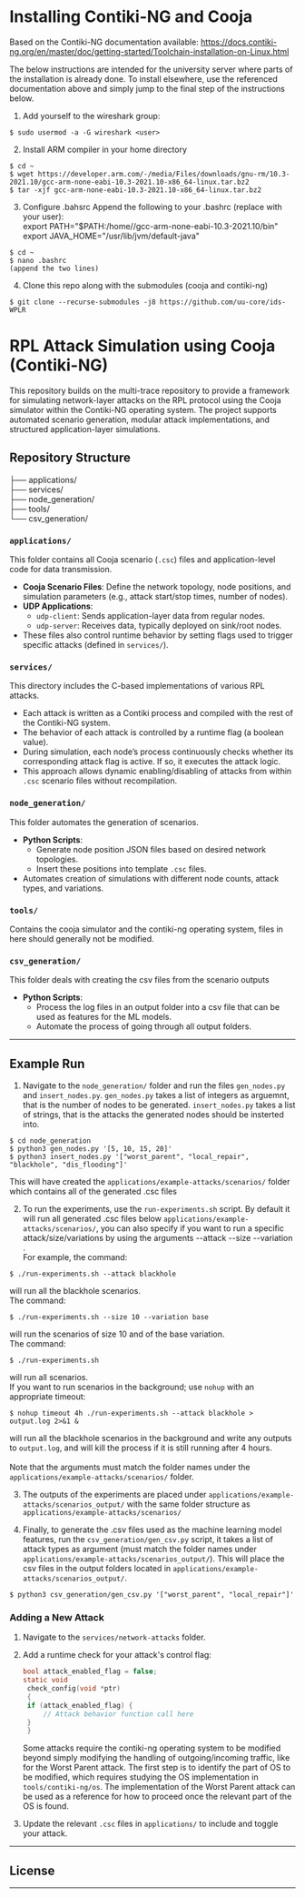 # Installing Contiki-NG and Cooja
Based on the Contiki-NG documentation available: https://docs.contiki-ng.org/en/master/doc/getting-started/Toolchain-installation-on-Linux.html

The below instructions are intended for the university server where parts of the installation is already done. To install elsewhere, use the referenced documentation above and simply jump to the final step of the instructions below.

1. Add yourself to the wireshark group:
```console
$ sudo usermod -a -G wireshark <user>
```
2. Install ARM compiler in your home directory
```console
$ cd ~
$ wget https://developer.arm.com/-/media/Files/downloads/gnu-rm/10.3-2021.10/gcc-arm-none-eabi-10.3-2021.10-x86_64-linux.tar.bz2
$ tar -xjf gcc-arm-none-eabi-10.3-2021.10-x86_64-linux.tar.bz2
```

3. Configure .bahsrc
Append the following to your .bashrc (replace <user> with your user):\
export PATH="$PATH:/home/<user>/gcc-arm-none-eabi-10.3-2021.10/bin"\
export JAVA_HOME="/usr/lib/jvm/default-java"
```console
$ cd ~
$ nano .bashrc
(append the two lines)
```

4. Clone this repo along with the submodules (cooja and contiki-ng)
```console
$ git clone --recurse-submodules -j8 https://github.com/uu-core/ids-WPLR
```


# RPL Attack Simulation using Cooja (Contiki-NG)

This repository builds on the multi-trace repository to provide a framework for simulating network-layer attacks on the RPL protocol using the Cooja simulator within the Contiki-NG operating system. The project supports automated scenario generation, modular attack implementations, and structured application-layer simulations.

## Repository Structure

├── applications/\
├── services/\
├── node\_generation/\
├── tools/\
└── csv\_generation/

### `applications/`

This folder contains all Cooja scenario (`.csc`) files and application-level code for data transmission.

- **Cooja Scenario Files**: Define the network topology, node positions, and simulation parameters (e.g., attack start/stop times, number of nodes).
- **UDP Applications**:
  - `udp-client`: Sends application-layer data from regular nodes.
  - `udp-server`: Receives data, typically deployed on sink/root nodes.
- These files also control runtime behavior by setting flags used to trigger specific attacks (defined in `services/`).

### `services/`

This directory includes the C-based implementations of various RPL attacks.

- Each attack is written as a Contiki process and compiled with the rest of the Contiki-NG system.
- The behavior of each attack is controlled by a runtime flag (a boolean value).
- During simulation, each node’s process continuously checks whether its corresponding attack flag is active. If so, it executes the attack logic.
- This approach allows dynamic enabling/disabling of attacks from within `.csc` scenario files without recompilation.

### `node_generation/`

This folder automates the generation of scenarios.

- **Python Scripts**:
  - Generate node position JSON files based on desired network topologies.
  - Insert these positions into template `.csc` files.
- Automates creation of simulations with different node counts, attack types, and variations.

### `tools/`

Contains the cooja simulator and the contiki-ng operating system, files in here should generally not be modified.

### `csv_generation/`

This folder deals with creating the csv files from the scenario outputs

- **Python Scripts**:
  - Process the log files in an output folder into a csv file that can be used as features for the ML models.
  - Automate the process of going through all output folders.
---

## Example Run

1. Navigate to the `node_generation/` folder and run the files `gen_nodes.py` and `insert_nodes.py`. `gen_nodes.py` takes a list of integers as arguemnt, that is the number of nodes to be generated. `insert_nodes.py` takes a list of strings, that is the attacks the generated nodes should be insterted into.
```console
$ cd node_generation
$ python3 gen_nodes.py '[5, 10, 15, 20]'
$ python3 insert_nodes.py '["worst_parent", "local_repair", "blackhole", "dis_flooding"]'
```
This will have created the `applications/example-attacks/scenarios/` folder which contains all of the generated .csc files

2. To run the experiments, use the `run-experiments.sh` script. By default it will run all generated .csc files below `applications/example-attacks/scenarios/`, you can also specify if you want to run a specific attack/size/variations by using the arguments --attack --size --variation .\
For example, the command:
```console
$ ./run-experiments.sh --attack blackhole
```
will run all the blackhole scenarios.\
The command:
```console
$ ./run-experiments.sh --size 10 --variation base
```
will run the scenarios of size 10 and of the base variation. \
The command:
```console
$ ./run-experiments.sh
```
will run all scenarios. \
If you want to run scenarios in the background; use `nohup` with an appropriate timeout:
```console
$ nohup timeout 4h ./run-experiments.sh --attack blackhole > output.log 2>&1 &
```
will run all the blackhole scenarios in the background and write any outputs to `output.log`, and will kill the process if it is still running after 4 hours.\
\
Note that the arguments must match the folder names under the `applications/example-attacks/scenarios/` folder.

3. The outputs of the experiments are placed under `applications/example-attacks/scenarios_output/` with the same folder structure as `applications/example-attacks/scenarios/`

4. Finally, to generate the .csv files used as the machine learning model features, run the `csv_generation/gen_csv.py` script, it takes a list of attack types as argument (must match the folder names under `applications/example-attacks/scenarios_output/`). This will place the csv files in the output folders located in `applications/example-attacks/scenarios_output/`.
```console
$ python3 csv_generation/gen_csv.py '["worst_parent", "local_repair"]'
```

### Adding a New Attack
1. Navigate to the `services/network-attacks` folder.
2. Add a runtime check for your attack's control flag:

   ```c
   bool attack_enabled_flag = false;
   static void
    check_config(void *ptr)
    {
    if (attack_enabled_flag) {
        // Attack behavior function call here
    }
    }
   ```
   Some attacks require the contiki-ng operating system to be modified beyond simply modifying the handling of outgoing/incoming traffic, like for the Worst Parent attack. The first step is to identify the part of OS to be modified, which requires studying the OS implementation in `tools/contiki-ng/os`. The implementation of the Worst Parent attack can be used as a reference for how to proceed once the relevant part of the OS is found.
3. Update the relevant `.csc` files in `applications/` to include and toggle your attack.

---

## License

---
